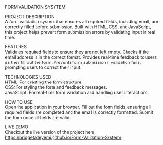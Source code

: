 FORM VALIDATION SYSYTEM

PROJECT DESCRIPTION    
A form validation system that ensures all required fields, including email, are correctly filled before submission. Built with HTML, CSS, and JavaScript, this project helps prevent form submission errors by validating input in real time.

FEATURES    
Validates required fields to ensure they are not left empty.
Checks if the email address is in the correct format.
Provides real-time feedback to users as they fill out the form.
Prevents form submission if validation fails, prompting users to correct their input.

TECHNOLOGIES USED   
HTML: For creating the form structure.      
CSS: For styling the form and feedback messages.      
JavaScript: For real-time form validation and handling user interactions.

HOW TO USE     
Open the application in your browser.
Fill out the form fields, ensuring all required fields are completed and the email is correctly formatted.
Submit the form once all fields are valid.  

LIVE DEMO  
Checkout the live version of the project here  https://bridgetadeyemi.github.io/Form-Validation-System/
